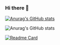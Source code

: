 ### Hi there 👋

<!--
**arsenal1447/arsenal1447** is a ✨ _special_ ✨ repository because its `README.md` (this file) appears on your GitHub profile.

Here are some ideas to get you started:

- 🔭 I’m currently working on ...
- 🌱 I’m currently learning ...
- 👯 I’m looking to collaborate on ...
- 🤔 I’m looking for help with ...
- 💬 Ask me about ...
- 📫 How to reach me: ...
- 😄 Pronouns: ...
- ⚡ Fun fact: ...
-->


[![Anurag's GitHub stats](https://github-readme-stats.vercel.app/api?username=arsenal1447)](https://github.com/anuraghazra/github-readme-stats)


![Anurag's GitHub stats](https://github-readme-stats.vercel.app/api?username=arsenal1447&show_icons=true&theme=radical)


[![Readme Card](https://github-readme-stats.vercel.app/api/pin/?username=arsenal1447&repo=la_blog_test)](https://github.com/anuraghazra/github-readme-stats)


